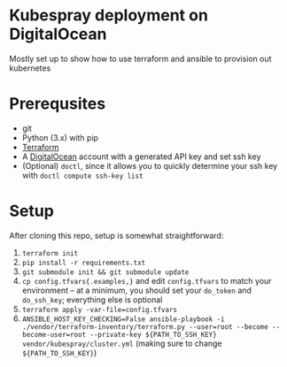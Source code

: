 # Kubespray deployment on DigitalOcean

Mostly set up to show how to use terraform and ansible to provision out kubernetes

# Prerequsites

* git
* Python (3.x) with pip
* [Terraform](https://www.terraform.io/downloads.html)
* A [DigitalOcean](https://www.digitalocean.com/) account with a generated API key and set ssh key
* (Optional) `doctl`, since it allows you to quickly determine your ssh key with `doctl compute ssh-key list`

# Setup

After cloning this repo, setup is somewhat straightforward:

1. `terraform init`
2. `pip install -r requirements.txt`
3. `git submodule init && git submodule update`
4. `cp config.tfvars{.examples,}` and edit `config.tfvars` to match your environment – at a minimum, you should set your `do_token` and `do_ssh_key`; everything else is optional
5. `terraform apply -var-file=config.tfvars`
6. `ANSIBLE_HOST_KEY_CHECKING=False ansible-playbook -i ./vendor/terraform-inventory/terraform.py --user=root --become --become-user=root --private-key ${PATH_TO_SSH_KEY} vendor/kubespray/cluster.yml` (making sure to change `${PATH_TO_SSH_KEY}`)